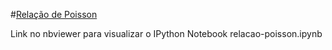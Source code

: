 #[Relação de Poisson](http://nbviewer.ipython.org/github/birocoles/Disciplina-metodos-potenciais/blob/master/Aulas/Relacao_Poisson/relacao-poisson.ipynb)

Link no nbviewer para visualizar o IPython Notebook relacao-poisson.ipynb